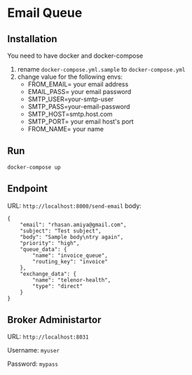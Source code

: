 # Email Queue

## Installation
You need to have docker and docker-compose

1. rename `docker-compose.yml.sample` to `docker-compose.yml`
2. change value for the following envs:
	- FROM_EMAIL= your email address
	- EMAIL_PASS= your email password
	- SMTP_USER=your-smtp-user
	- SMTP_PASS=your-email-password
	- SMTP_HOST=smtp.host.com
	- SMTP_PORT= your email host's port
	- FROM_NAME= your name

## Run

`docker-compose up`

## Endpoint

URL: `http://localhost:8000/send-email`
body: 
```
{
	"email": "rhasan.amiya@gmail.com",
	"subject": "Test subject",
	"body": "Sample body\ntry again",
	"priority": "high",
	"queue_data": {
		"name": "invoice_queue",
		"routing_key": "invoice"
	},
	"exchange_data": {
		"name": "telenor-health",
		"type": "direct"
	}
}
```

## Broker Administartor

URL: `http://localhost:8031`

Username: `myuser`

Password: `mypass`